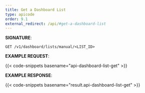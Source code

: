 ```yaml
---
title: Get a Dashboard List
type: apicode
order: 9.1
external_redirect: /api/#get-a-dashboard-list
---
```



**SIGNATURE**:


`GET /v1/dashboard/lists/manual/<LIST_ID>`


**EXAMPLE REQUEST**:


{{< code-snippets basename="api-dashboard-list-get" >}}


**EXAMPLE RESPONSE**:


{{< code-snippets basename="result.api-dashboard-list-get" >}}

